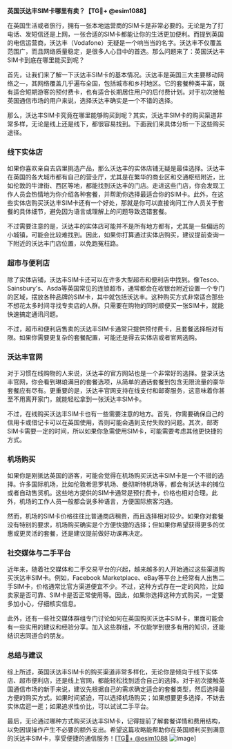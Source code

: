 **英国沃达丰SIM卡哪里有卖？【TG💪+ @esim1088】**

在英国生活或者旅行，拥有一张本地运营商的SIM卡是非常必要的。无论是为了打电话、发短信还是上网，一张合适的SIM卡都能让你的生活更加便利。而提到英国的电信运营商，沃达丰（Vodafone）无疑是一个响当当的名字。沃达丰不仅覆盖范围广，而且网络质量稳定，是很多人心目中的首选。那么问题来了：英国沃达丰SIM卡到底在哪里能买到呢？

首先，让我们来了解一下沃达丰SIM卡的基本情况。沃达丰是英国三大主要移动网络之一，其网络覆盖几乎遍布全国，包括城市和乡村地区。它的套餐种类丰富，既有适合短期游客的预付费卡，也有适合长期居住用户的后付费计划。对于初次接触英国通信市场的用户来说，选择沃达丰确实是一个不错的选择。

那么，沃达丰SIM卡究竟在哪里能够购买到呢？其实，沃达丰SIM卡的购买渠道非常多样，无论是线上还是线下，都很容易找到。下面我们来具体分析一下这些购买途径。

### **线下实体店**
如果你喜欢亲自去店里挑选产品，那么沃达丰的实体店铺无疑是最佳选择。沃达丰在英国的各大城市都有自己的营业厅，尤其是在繁华的商业区和交通枢纽附近，比如伦敦的牛津街、西区等地，都能找到沃达丰的门店。走进这些门店，你会发现工作人员会热情地为你介绍各种套餐，并帮助你选择最适合你的SIM卡。此外，在这些实体店购买沃达丰SIM卡还有一个好处，那就是你可以直接询问工作人员关于套餐的具体细节，避免因为语言或理解上的问题导致选错套餐。

不过需要注意的是，沃达丰的实体店可能并不是所有地方都有，尤其是一些偏远的小城镇，可能会比较难找到。因此，如果你打算通过实体店购买，建议提前查询一下附近的沃达丰门店位置，以免跑冤枉路。

### **超市与便利店**
除了实体店铺，沃达丰SIM卡还可以在许多大型超市和便利店中找到。像Tesco、Sainsbury's、Asda等英国常见的连锁超市，通常都会在收银台附近设置一个专门的区域，摆放各种品牌的SIM卡，其中就包括沃达丰。这种购买方式非常适合那些不想花太多时间寻找专卖店的人群。只需要在购物的同时顺便买一张SIM卡，就能快速搞定通讯问题。

不过，超市和便利店售卖的沃达丰SIM卡通常只提供预付费卡，且套餐选择相对有限。如果你需要更复杂的套餐配置，可能还是得去实体店或者官网选购。

### **沃达丰官网**
对于习惯在线购物的人来说，沃达丰的官方网站也是一个非常好的选择。登录沃达丰官网，你会看到琳琅满目的套餐选项，从简单的通话套餐到包含无限流量的豪华套餐应有尽有。更重要的是，沃达丰官网支持在线支付和邮寄服务，这意味着你甚至不用离开家门，就能轻松拿到一张沃达丰SIM卡。

不过，在线购买沃达丰SIM卡也有一些需要注意的地方。首先，你需要确保自己的信用卡或借记卡可以在英国使用，否则可能会遇到支付失败的问题。其次，邮寄SIM卡需要一定的时间，所以如果你急需使用SIM卡，可能需要考虑其他更快捷的方式。

### **机场购买**
如果你是刚抵达英国的游客，可能会觉得在机场购买沃达丰SIM卡是一个不错的选择。许多国际机场，比如伦敦希思罗机场、曼彻斯特机场等，都会有沃达丰的摊位或者自动售货机。这些地方提供的SIM卡通常是预付费卡，价格也相对合理。此外，机场的工作人员一般都会说多种语言，方便国际旅客沟通。

然而，机场的SIM卡价格往往比普通商店稍贵，而且选择相对较少。如果你对套餐没有特别的要求，机场购买确实是个方便快捷的选择；但如果你希望获得更多的优惠或更灵活的套餐，还是建议提前做好功课再决定。

### **社交媒体与二手平台**
近年来，随着社交媒体和二手交易平台的兴起，越来越多的人开始通过这些渠道购买沃达丰SIM卡。例如，Facebook Marketplace、eBay等平台上经常有人出售二手SIM卡，价格通常比官方渠道便宜不少。不过，这种方式存在一定的风险，比如卖家是否可靠、SIM卡是否正常使用等。因此，如果你选择这种方式购买，一定要多加小心，仔细核实信息。

此外，还有一些社交媒体群组专门讨论如何在英国购买沃达丰SIM卡，里面可能会有一些实用的建议和经验分享。加入这些群组，不仅能学到很多有用的知识，还能结识志同道合的朋友。

### **总结与建议**
综上所述，英国沃达丰SIM卡的购买渠道非常多样化，无论你是倾向于线下实体店、超市便利店，还是线上官网，都能轻松找到适合自己的选择。对于初次接触英国通信市场的新手来说，建议先根据自己的需求确定适合的套餐类型，然后选择最方便的购买方式。如果时间紧迫，可以选择机场购买；如果想要更多选择，不妨去实体店逛一逛；如果追求性价比，可以试试二手平台。

最后，无论通过哪种方式购买沃达丰SIM卡，记得提前了解套餐详情和费用结构，以免因误操作产生不必要的额外支出。希望这篇攻略能帮助你在英国顺利买到满意的沃达丰SIM卡，享受便捷的通信服务！[[TG💪+ @esim1088](https://t.me/s/esim1088) ![Image](https://i.postimg.cc/4NQfJmqS/Snipaste-2025-05-13-00-14-12.png)]